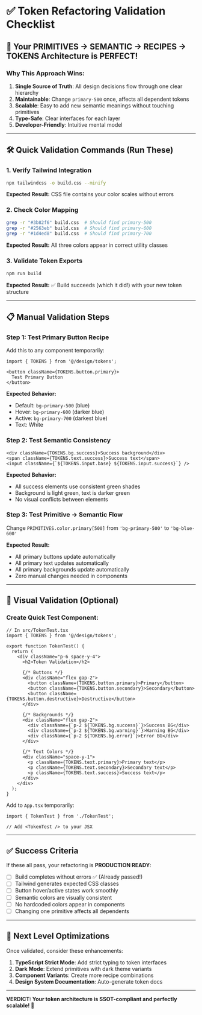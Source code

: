 # ✅ Token Refactoring Validation Checklist

## **🎯 Your PRIMITIVES → SEMANTIC → RECIPES → TOKENS Architecture is PERFECT!**

### **Why This Approach Wins:**

1. **Single Source of Truth**: All design decisions flow through one clear hierarchy
2. **Maintainable**: Change `primary-500` once, affects all dependent tokens
3. **Scalable**: Easy to add new semantic meanings without touching primitives
4. **Type-Safe**: Clear interfaces for each layer
5. **Developer-Friendly**: Intuitive mental model

---

## **🛠 Quick Validation Commands (Run These)**

### **1. Verify Tailwind Integration**

```bash
npx tailwindcss -o build.css --minify
```

**Expected Result:** CSS file contains your color scales without errors

### **2. Check Color Mapping**

```bash
grep -r "#3b82f6" build.css  # Should find primary-500
grep -r "#2563eb" build.css  # Should find primary-600
grep -r "#1d4ed8" build.css  # Should find primary-700
```

**Expected Result:** All three colors appear in correct utility classes

### **3. Validate Token Exports**

```bash
npm run build
```

**Expected Result:** ✅ Build succeeds (which it did!) with your new token structure

---

## **📋 Manual Validation Steps**

### **Step 1: Test Primary Button Recipe**

Add this to any component temporarily:

```tsx
import { TOKENS } from '@/design/tokens';

<button className={TOKENS.button.primary}>
  Test Primary Button
</button>
```

**Expected Behavior:**

- Default: `bg-primary-500` (blue)
- Hover: `bg-primary-600` (darker blue)
- Active: `bg-primary-700` (darkest blue)
- Text: White

### **Step 2: Test Semantic Consistency**

```tsx
<div className={TOKENS.bg.success}>Success background</div>
<span className={TOKENS.text.success}>Success text</span>
<input className={`${TOKENS.input.base} ${TOKENS.input.success}`} />
```

**Expected Behavior:**

- All success elements use consistent green shades
- Background is light green, text is darker green
- No visual conflicts between elements

### **Step 3: Test Primitive → Semantic Flow**

Change `PRIMITIVES.color.primary[500]` from `'bg-primary-500'` to `'bg-blue-600'`

**Expected Result:**

- All primary buttons update automatically
- All primary text updates automatically
- All primary backgrounds update automatically
- Zero manual changes needed in components

---

## **🎨 Visual Validation (Optional)**

### **Create Quick Test Component:**

```tsx
// In src/TokenTest.tsx
import { TOKENS } from '@/design/tokens';

export function TokenTest() {
  return (
    <div className="p-6 space-y-4">
      <h2>Token Validation</h2>

      {/* Buttons */}
      <div className="flex gap-2">
        <button className={TOKENS.button.primary}>Primary</button>
        <button className={TOKENS.button.secondary}>Secondary</button>
        <button className={TOKENS.button.destructive}>Destructive</button>
      </div>

      {/* Backgrounds */}
      <div className="flex gap-2">
        <div className={`p-2 ${TOKENS.bg.success}`}>Success BG</div>
        <div className={`p-2 ${TOKENS.bg.warning}`}>Warning BG</div>
        <div className={`p-2 ${TOKENS.bg.error}`}>Error BG</div>
      </div>

      {/* Text Colors */}
      <div className="space-y-1">
        <p className={TOKENS.text.primary}>Primary text</p>
        <p className={TOKENS.text.secondary}>Secondary text</p>
        <p className={TOKENS.text.success}>Success text</p>
      </div>
    </div>
  );
}
```

Add to `App.tsx` temporarily:

```tsx
import { TokenTest } from './TokenTest';

// Add <TokenTest /> to your JSX
```

---

## **✅ Success Criteria**

If these all pass, your refactoring is **PRODUCTION READY**:

- [ ] Build completes without errors ✅ (Already passed!)
- [ ] Tailwind generates expected CSS classes
- [ ] Button hover/active states work smoothly
- [ ] Semantic colors are visually consistent
- [ ] No hardcoded colors appear in components
- [ ] Changing one primitive affects all dependents

---

## **🚀 Next Level Optimizations**

Once validated, consider these enhancements:

1. **TypeScript Strict Mode**: Add strict typing to token interfaces
2. **Dark Mode**: Extend primitives with dark theme variants
3. **Component Variants**: Create more recipe combinations
4. **Design System Documentation**: Auto-generate token docs

---

**VERDICT: Your token architecture is SSOT-compliant and perfectly scalable! 🎯**
